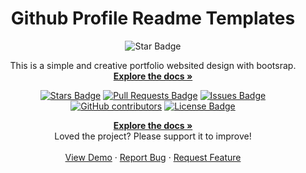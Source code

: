 <h1 align="center">Github Profile Readme Templates</h1>
<div align="center">
<img src="https://img.shields.io/static/v1?label=%F0%9F%8C%9F&message=If%20Useful&style=style=flat&color=BC4E99" alt="Star Badge"/>
</a><br>

  <p align="center">
    This is a simple and creative portfolio websited design with bootsrap.
    <br />
    <a href="https://github.com/rammazzoti2000/personal_portfolio"><strong>Explore the docs »</strong></a>
  </p>

<a href="https://github.com/suryakantamangaraj/SimplePortfolio/stargazers"><img src="https://img.shields.io/github/stars/suryakantamangaraj/SimplePortfolio" alt="Stars Badge"/></a>
<a href="https://github.com/suryakantamangaraj/SimplePortfolio/pulls"><img src="https://img.shields.io/github/issues-pr/suryakantamangaraj/SimplePortfolio" alt="Pull Requests Badge"/></a>
<a href="https://github.com/suryakantamangaraj/SimplePortfolio/issues"><img src="https://img.shields.io/github/issues/suryakantamangaraj/SimplePortfolio" alt="Issues Badge"/></a>
<a href="https://github.com/suryakantamangaraj/SimplePortfolio/graphs/contributors"><img alt="GitHub contributors" src="https://img.shields.io/github/contributors/suryakantamangaraj/SimplePortfolio?color=2b9348"></a>
<a href="https://github.com/suryakantamangaraj/SimplePortfolio/blob/master/LICENSE"><img src="https://img.shields.io/github/license/suryakantamangaraj/SimplePortfolio?color=brightgreen" alt="License Badge"/></a>

  <p align="center">
    <a href="https://github.com/rammazzoti2000/personal_portfolio"><strong>Explore the docs »</strong></a>
    <br />
    Loved the project? Please support it to improve!
    <br />
    <br />
    <a href="https://suryakantamangaraj.github.io/SimplePortfolio">View Demo</a>
    ·
    <a href="https://github.com/suryakantamangaraj/SimplePortfolio/ssues">Report Bug</a>
    ·
    <a href="https://github.com/suryakantamangaraj/SimplePortfolio/issues">Request Feature</a>
  </p>

</div>

